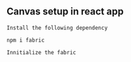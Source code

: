 ## Canvas setup in react app

`Install the following dependency`
```
npm i fabric
```

`Innitialize the fabric`



